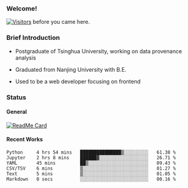 ### Welcome!

[![Visitors](https://visitor-badge.laobi.icu/badge?page_id=HermitSun.HermitSun)]() before you came here.

### Brief Introduction

- Postgraduate of Tsinghua University, working on data provenance analysis

- Graduated from Nanjing University with B.E.

- Used to be a web developer focusing on frontend

### Status

#### General

[![ReadMe Card](https://github-readme-stats.hermitsun.vercel.app/api?username=HermitSun&count_private=true&show_icons=true)]()

#### Recent Works

<!--START_SECTION:waka-->

```text
Python     4 hrs 54 mins   ███████████████▒░░░░░░░░░   61.38 %
Jupyter    2 hrs 8 mins    ██████▓░░░░░░░░░░░░░░░░░░   26.71 %
YAML       45 mins         ██▒░░░░░░░░░░░░░░░░░░░░░░   09.43 %
CSV/TSV    6 mins          ▒░░░░░░░░░░░░░░░░░░░░░░░░   01.27 %
Text       5 mins          ▒░░░░░░░░░░░░░░░░░░░░░░░░   01.05 %
Markdown   0 secs          ░░░░░░░░░░░░░░░░░░░░░░░░░   00.16 %
```

<!--END_SECTION:waka-->
